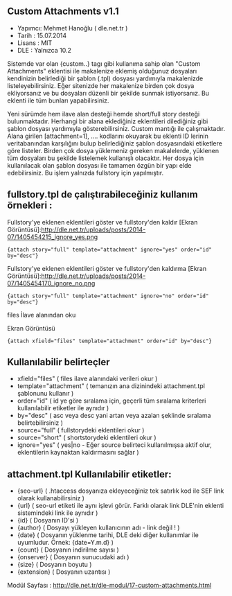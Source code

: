 Custom Attachments v1.1
--------------
* Yapımcı: Mehmet Hanoğlu ( dle.net.tr )
* Tarih : 15.07.2014
* Lisans : MIT
* DLE : Yalnızca 10.2

Sistemde var olan {custom..} tagı gibi kullanıma sahip olan "Custom Attachments" eklentisi ile makalenize eklemiş olduğunuz dosyaları kendinizin belirlediği bir şablon (.tpl) dosyası yardımıyla makalenizde listeleyebilirsiniz. Eğer sitenizde her makalenize birden çok dosya ekliyorsanız ve bu dosyaları düzenli bir şekilde sunmak istiyorsanız. Bu eklenti ile tüm bunları yapabilirsiniz.

Yeni sürümde hem ilave alan desteği hemde short/full story desteği bulunmaktadır. Herhangi bir alana eklediğiniz eklentileri dilediğiniz gibi şablon dosyası yardımıyla gösterebilirsiniz. Custom mantığı ile çalışmaktadır.
Alana girilen [attachment=1], .... kodlarını okuyarak bu eklenti ID lerinin veritabanından karşılığını bulup belirlediğiniz şablon dosyasındaki  etiketlere göre listeler.
Birden çok dosya yüklemeniz gereken makalelerde, yüklenen tüm dosyaları bu şekilde listelemek kullanışlı olacaktır.
Her dosya için kullanılacak olan şablon dosyası ile tamamen özgün bir yapı elde edebilirsiniz. Bu işlem yalnızda fullstory için yapılmıştır.

fullstory.tpl de çalıştırabileceğiniz kullanım örnekleri :
--------------
Fullstory'ye eklenen eklentileri göster ve fullstory'den kaldır
[Ekran Görüntüsü]:http://dle.net.tr/uploads/posts/2014-07/1405454215_ignore_yes.png
~~~
{attach story="full" template="attachment" ignore="yes" order="id" by="desc"}
~~~


Fullstory'ye eklenen eklentileri göster ve fullstory'den kaldırma
[Ekran Görüntüsü]:http://dle.net.tr/uploads/posts/2014-07/1405454170_ignore_no.png
~~~
{attach story="full" template="attachment" ignore="no" order="id" by="desc"}
~~~


files İlave alanından oku

Ekran Görüntüsü
~~~
{attach xfield="files" template="attachment" order="id" by="desc"}
~~~


Kullanılabilir belirteçler
--------------
* xfield="files" ( files ilave alanındaki verileri okur )
* template="attachment" ( temanızın ana dizinindeki attachment.tpl şablonunu kullanır )
* order="id" ( id ye göre sıralama için, geçerli tüm sıralama kriterleri kullanılabilir etiketler ile aynıdır )
* by="desc" ( asc veya desc yani artan veya azalan şeklinde sıralama belirtebilirsiniz )
* source="full" ( fullstorydeki eklentileri okur )
* source="short" ( shortstorydeki eklentileri okur )
* ignore="yes" ( yes|no - Eğer source belirteci kullanılmışsa aktif olur, eklentilerin kaynaktan kaldırmasını sağlar )

attachment.tpl Kullanılabilir etiketler:
--------------
* {seo-url} ( .htaccess dosyanıza ekleyeceğiniz tek satırlık kod ile SEF link olarak kullanabilirsiniz )
* {url} ( seo-url etiketi ile aynı işlevi görür. Farklı olarak link DLE'nin eklenti sistemindeki link ile aynıdır )
* {id} ( Dosyanın ID'si )
* {author} ( Dosyayı yükleyen kullanıcının adı - link değil ! )
* {date} ( Dosyanın yüklenme tarihi, DLE deki diğer kullanımlar ile uyumludur. Örnek: {date=Y.m.d} )
* {count} ( Dosyanın indirilme sayısı )
* {onserver} ( Dosyanın sunucudaki adı ) 
* {size} ( Dosyanın boyutu )
* {extension} ( Dosyanın uzantısı )

Modül Sayfası : http://dle.net.tr/dle-modul/17-custom-attachments.html
